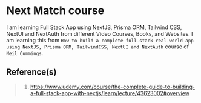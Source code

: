 # Next Match course

I am learning Full Stack App using NextJS, Prisma ORM, Tailwind CSS, NextUI and NextAuth from different Video Courses, Books, and Websites. I am learning this from `How to build a complete full-stack real-world app using NextJS, Prisma ORM, TailwindCSS, NextUI and NextAuth` course of `Neil Cummings`.

## Reference(s)

> 1. <https://www.udemy.com/course/the-complete-guide-to-building-a-full-stack-app-with-nextjs/learn/lecture/43623002#overview>
